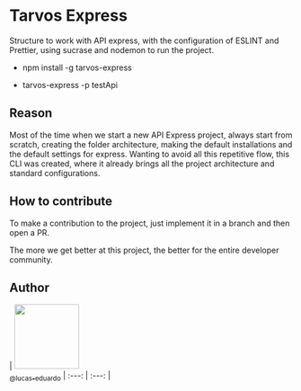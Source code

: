 # Tarvos Express

Structure to work with API express, with the configuration of ESLINT and Prettier, using sucrase and nodemon to run the project.

- npm install -g tarvos-express

- tarvos-express -p testApi

## Reason
Most of the time when we start a new API Express project, always start from scratch, creating the folder architecture, making the default installations and the default settings for express. Wanting to avoid all this repetitive flow, this CLI was created, where it already brings all the project architecture and standard configurations.

## How to contribute
To make a contribution to the project, just implement it in a branch and then open a PR.

The more we get better at this project, the better for the entire developer community.

## Author

| [<img src="https://avatars3.githubusercontent.com/u/22918282?s=460&v=4" width=115><br><sub>@lucas-eduardo</sub>](https://github.com/lucas-eduardo)
| :---: | :---: |
